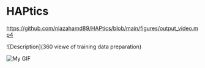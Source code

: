 # HAPtics

https://github.com/niazahamd89/HAPtics/blob/main/figures/output_video.mp4


![Description](360 viewe of training data preparation)

![My GIF](https://github.com/niazahamd89/HAPtics/blob/main/figures/output1.gif)

